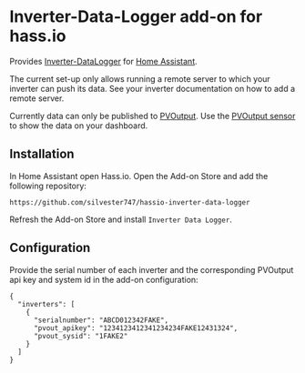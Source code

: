 # Inverter-Data-Logger add-on for hass.io

Provides [Inverter-DataLogger](https://github.com/XtheOne/Inverter-Data-Logger) for
[Home Assistant](https://www.home-assistant.io/).

The current set-up only allows running a remote server to which your inverter can push its data.
See your inverter documentation on how to add a remote server.

Currently data can only be published to [PVOutput](https://pvoutput.org). Use the
[PVOutput sensor](https://www.home-assistant.io/components/pvoutput/) to show the data on your
dashboard.

## Installation

In Home Assistant open Hass.io. Open the Add-on Store and add the following repository:

```
https://github.com/silvester747/hassio-inverter-data-logger
```

Refresh the Add-on Store and install `Inverter Data Logger`.

## Configuration

Provide the serial number of each inverter and the corresponding PVOutput api key and system id in
the add-on configuration:

```
{
  "inverters": [
    {
      "serialnumber": "ABCD012342FAKE",
      "pvout_apikey": "1234123412341234234FAKE12431324",
      "pvout_sysid": "1FAKE2"
    }
  ]
}
```
